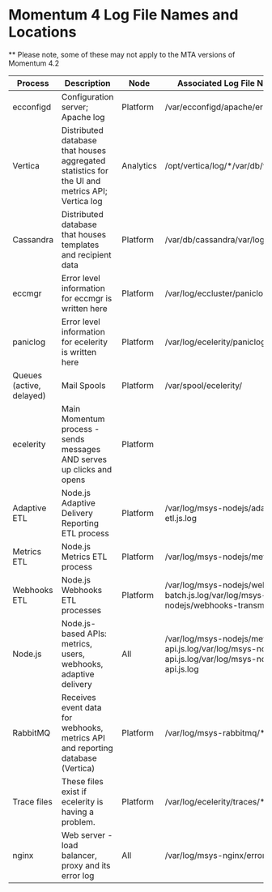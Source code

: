 # Momentum 4 Log File Names and Locations 

** Please note, some of these may not apply to the MTA versions of Momentum 4.2

|Process|Description|Node|Associated Log File Name & Location|
|--- |--- |--- |--- |
|ecconfigd|Configuration server; Apache log|Platform|/var/ecconfigd/apache/error.log|
|Vertica|Distributed database that houses aggregated statistics for the UI and metrics API; Vertica log|Analytics|/opt/vertica/log/*/var/db/vertica/msys/dblog|
|Cassandra|Distributed database that houses templates and recipient data|Platform|/var/db/cassandra/var/log/msys-cassandra|
|eccmgr|Error level information for eccmgr is written here|Platform|/var/log/eccluster/paniclog.ec|
|paniclog|Error level information for ecelerity is written here|Platform|/var/log/ecelerity/paniclog.ec|
|Queues (active, delayed)|Mail Spools|Platform|/var/spool/ecelerity/|
|ecelerity|Main Momentum process - sends messages AND serves up clicks and opens|Platform||
|Adaptive ETL|Node.js Adaptive Delivery Reporting ETL process|Platform|/var/log/msys-nodejs/adaptive-delivery-etl.js.log|
|Metrics ETL|Node.js Metrics ETL process|Platform|/var/log/msys-nodejs/metrics-etl.js.log|
|Webhooks ETL|Node.js Webhooks ETL processes|Platform|/var/log/msys-nodejs/webhooks-batch.js.log/var/log/msys-nodejs/webhooks-transmitter.js.log|
|Node.js|Node.js-based APIs: metrics, users, webhooks, adaptive delivery|All|/var/log/msys-nodejs/metrics-api.js.log/var/log/msys-nodejs/users-api.js.log/var/log/msys-nodejs/webhooks-api.js.log|
|RabbitMQ|Receives event data for webhooks, metrics API and reporting database (Vertica)|Platform|/var/log/msys-rabbitmq/*.log|
|Trace files|These files exist if ecelerity is having a problem.|Platform|/var/log/ecelerity/traces/*|
|nginx|Web server - load balancer, proxy and its error log|All|/var/log/msys-nginx/error.log|
